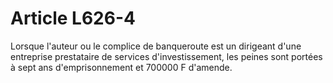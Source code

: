 # Article L626-4

Lorsque l'auteur ou le complice de banqueroute est un dirigeant d'une entreprise prestataire de services d'investissement, les peines sont portées à sept ans d'emprisonnement et 700000 F d'amende.
